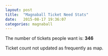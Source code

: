 ```yaml
---
layout: post
title:  "Magnaball Ticket Need Stats"
date:   2015-08-17 19:36:07
categories: magnaball
---
```


The number of tickets people want is: <strong>346</strong>

Ticket count not updated as frequently as map.